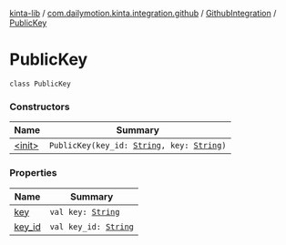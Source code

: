 [kinta-lib](../../../index.md) / [com.dailymotion.kinta.integration.github](../../index.md) / [GithubIntegration](../index.md) / [PublicKey](./index.md)

# PublicKey

`class PublicKey`

### Constructors

| Name | Summary |
|---|---|
| [&lt;init&gt;](-init-.md) | `PublicKey(key_id: `[`String`](https://kotlinlang.org/api/latest/jvm/stdlib/kotlin/-string/index.html)`, key: `[`String`](https://kotlinlang.org/api/latest/jvm/stdlib/kotlin/-string/index.html)`)` |

### Properties

| Name | Summary |
|---|---|
| [key](key.md) | `val key: `[`String`](https://kotlinlang.org/api/latest/jvm/stdlib/kotlin/-string/index.html) |
| [key_id](key_id.md) | `val key_id: `[`String`](https://kotlinlang.org/api/latest/jvm/stdlib/kotlin/-string/index.html) |

